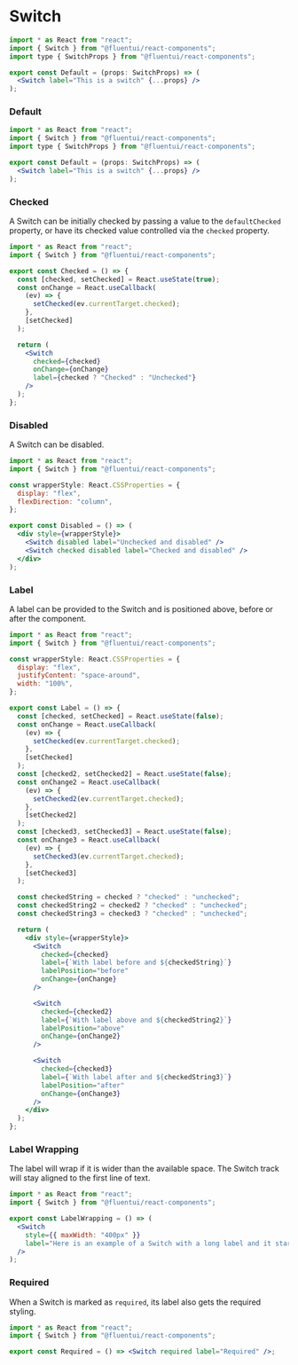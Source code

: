 # Switch

```jsx
import * as React from "react";
import { Switch } from "@fluentui/react-components";
import type { SwitchProps } from "@fluentui/react-components";

export const Default = (props: SwitchProps) => (
  <Switch label="This is a switch" {...props} />
);
```

### Default

```jsx
import * as React from "react";
import { Switch } from "@fluentui/react-components";
import type { SwitchProps } from "@fluentui/react-components";

export const Default = (props: SwitchProps) => (
  <Switch label="This is a switch" {...props} />
);
```

### Checked

A Switch can be initially checked by passing a value to the `defaultChecked` property, or have its checked value controlled via the `checked` property.

```jsx
import * as React from "react";
import { Switch } from "@fluentui/react-components";

export const Checked = () => {
  const [checked, setChecked] = React.useState(true);
  const onChange = React.useCallback(
    (ev) => {
      setChecked(ev.currentTarget.checked);
    },
    [setChecked]
  );

  return (
    <Switch
      checked={checked}
      onChange={onChange}
      label={checked ? "Checked" : "Unchecked"}
    />
  );
};
```

### Disabled

A Switch can be disabled.

```jsx
import * as React from "react";
import { Switch } from "@fluentui/react-components";

const wrapperStyle: React.CSSProperties = {
  display: "flex",
  flexDirection: "column",
};

export const Disabled = () => (
  <div style={wrapperStyle}>
    <Switch disabled label="Unchecked and disabled" />
    <Switch checked disabled label="Checked and disabled" />
  </div>
);
```

### Label

A label can be provided to the Switch and is positioned above, before or after the component.

```jsx
import * as React from "react";
import { Switch } from "@fluentui/react-components";

const wrapperStyle: React.CSSProperties = {
  display: "flex",
  justifyContent: "space-around",
  width: "100%",
};

export const Label = () => {
  const [checked, setChecked] = React.useState(false);
  const onChange = React.useCallback(
    (ev) => {
      setChecked(ev.currentTarget.checked);
    },
    [setChecked]
  );
  const [checked2, setChecked2] = React.useState(false);
  const onChange2 = React.useCallback(
    (ev) => {
      setChecked2(ev.currentTarget.checked);
    },
    [setChecked2]
  );
  const [checked3, setChecked3] = React.useState(false);
  const onChange3 = React.useCallback(
    (ev) => {
      setChecked3(ev.currentTarget.checked);
    },
    [setChecked3]
  );

  const checkedString = checked ? "checked" : "unchecked";
  const checkedString2 = checked2 ? "checked" : "unchecked";
  const checkedString3 = checked3 ? "checked" : "unchecked";

  return (
    <div style={wrapperStyle}>
      <Switch
        checked={checked}
        label={`With label before and ${checkedString}`}
        labelPosition="before"
        onChange={onChange}
      />

      <Switch
        checked={checked2}
        label={`With label above and ${checkedString2}`}
        labelPosition="above"
        onChange={onChange2}
      />

      <Switch
        checked={checked3}
        label={`With label after and ${checkedString3}`}
        labelPosition="after"
        onChange={onChange3}
      />
    </div>
  );
};
```

### Label Wrapping

The label will wrap if it is wider than the available space. The Switch track will stay aligned to the first line of text.

```jsx
import * as React from "react";
import { Switch } from "@fluentui/react-components";

export const LabelWrapping = () => (
  <Switch
    style={{ maxWidth: "400px" }}
    label="Here is an example of a Switch with a long label and it starts to wrap to a second line."
  />
);
```

### Required

When a Switch is marked as `required`, its label also gets the required styling.

```jsx
import * as React from "react";
import { Switch } from "@fluentui/react-components";

export const Required = () => <Switch required label="Required" />;
```